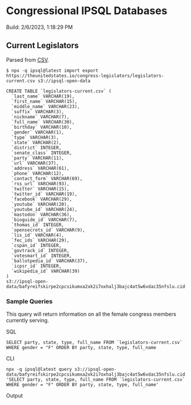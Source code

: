 # Congressional IPSQL Databases

Build: 2/6/2023, 1:18:29 PM

## Current Legislators

Parsed from [CSV](https://theunitedstates.io/congress-legislators/legislators-current.csv).

```
$ npx -q ipsql@latest import export https://theunitedstates.io/congress-legislators/legislators-current.csv s3://ipsql-open-data
```

```
CREATE TABLE `legislators-current.csv` (
  `last_name` VARCHAR(19),
  `first_name` VARCHAR(15),
  `middle_name` VARCHAR(23),
  `suffix` VARCHAR(3),
  `nickname` VARCHAR(7),
  `full_name` VARCHAR(30),
  `birthday` VARCHAR(10),
  `gender` VARCHAR(1),
  `type` VARCHAR(3),
  `state` VARCHAR(2),
  `district` INTEGER,
  `senate_class` INTEGER,
  `party` VARCHAR(11),
  `url` VARCHAR(37),
  `address` VARCHAR(61),
  `phone` VARCHAR(12),
  `contact_form` VARCHAR(69),
  `rss_url` VARCHAR(93),
  `twitter` VARCHAR(15),
  `twitter_id` VARCHAR(19),
  `facebook` VARCHAR(29),
  `youtube` VARCHAR(20),
  `youtube_id` VARCHAR(24),
  `mastodon` VARCHAR(36),
  `bioguide_id` VARCHAR(7),
  `thomas_id` INTEGER,
  `opensecrets_id` VARCHAR(9),
  `lis_id` VARCHAR(4),
  `fec_ids` VARCHAR(29),
  `cspan_id` INTEGER,
  `govtrack_id` INTEGER,
  `votesmart_id` INTEGER,
  `ballotpedia_id` VARCHAR(37),
  `icpsr_id` INTEGER,
  `wikipedia_id` VARCHAR(39)
)
s3://ipsql-open-data/bafyreifskirpe2cpcsikumxa2xk2i7oxhalj3bajc4at5w6vdac35nfslu.cid
```

### Sample Queries

This query will return information on all the female congress members currently serving.

SQL

```
SELECT party, state, type, full_name FROM `legislators-current.csv` WHERE gender = "F" ORDER BY party, state, type, full_name
```

CLI
```
npx -q ipsql@latest query s3://ipsql-open-data/bafyreifskirpe2cpcsikumxa2xk2i7oxhalj3bajc4at5w6vdac35nfslu.cid 'SELECT party, state, type, full_name FROM `legislators-current.csv` WHERE gender = "F" ORDER BY party, state, type, full_name'
```

Output
```

```

